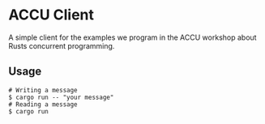 # ACCU Client

A simple client for the examples we program in the
ACCU workshop about Rusts concurrent programming.

## Usage

```
# Writing a message
$ cargo run -- "your message"
# Reading a message
$ cargo run
```
